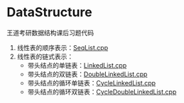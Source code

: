 # DataStructure
王道考研数据结构课后习题代码

1. 线性表的顺序表示：[SeqList.cpp](https://github.com/ChengXinyun/DataStructure/blob/main/SeqList.cpp)
2. 线性表的链式表示：
    - 带头结点的单链表：[LinkedList.cpp](https://github.com/ChengXinyun/DataStructure/blob/main/LinkedList.cpp)
    - 带头结点的双链表：[DoubleLinkedList.cpp](https://github.com/ChengXinyun/DataStructure/blob/main/DoubleLinkedList.cpp)
    - 带头结点的循环单链表：[CycleLinkedList.cpp](https://github.com/ChengXinyun/DataStructure/blob/main/CycleLinkedList.cpp)
    - 带头结点的循环双链表：[CycleDoubleLinkedList.cpp](https://github.com/ChengXinyun/DataStructure/blob/main/CycleDoubleLinkedList.cpp)
